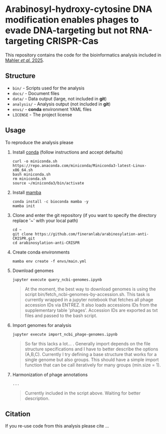 # Arabinosyl-hydroxy-cytosine DNA modification enables phages to evade DNA-targeting but not RNA-targeting CRISPR-Cas
This repository contains the code for the bioinformatics analysis included in [Mahler _et al._ 2025](link).

## Structure
* `bin/` - Scripts used for the analysis
* `docs/` - Document files
* `data/` - Data output (large, not included in **git**)
* `analysis/` - Analysis output (not included in **git**)
* `envs/` - **conda** environment YAML files
* `LICENSE` - The project license

## Usage
To reproduce the analysis please

1. Install [conda](https://docs.conda.io/en/latest/miniconda.html#) (follow instructions and accept defaults)
   ```
   curl -o miniconda.sh https://repo.anaconda.com/miniconda/Miniconda3-latest-Linux-x86_64.sh
   bash miniconda.sh
   rm miniconda.sh
   source ~/miniconda3/bin/activate
   ```
1. Install [mamba](https://mamba.readthedocs.io/en/latest/installation.html)
   ```
   conda install -c bioconda mamba -y
   mamba init
   ```
1. Clone and enter the git repository (if you want to specify the directory replace '~' with your local path)
   ```
   cd ~
   git clone https://github.com/fineranlab/arabinosylation-anti-CRISPR.git
   cd arabinosylation-anti-CRISPR
   ```
1. Create conda environments
   ```
   mamba env create -f envs/main.yml
   ```
1. Download genomes
   ```
   jupyter execute query_ncbi-genomes.ipynb
   ```
   > At the moment, the best way to download genomes is using the script bin/fetch_ncbi-genomes-by-accession.sh.
   > This task is currently wrapped in a jupyter notebook that fetches all phage accession IDs via ENTREZ. It also loads accessions IDs from the supplementary table 'phages'.
   > Accession IDs are exported as txt files and passed to the bash script. 
1. Import genomes for analysis
   ```
   jupyter execute import_ncbi_phage-genomes.ipynb
   ```
   > So far this lacks a lot... . Generally import depends on the file structure specifications and I have to better describe the options (A,B,C).
   > Currently I try defining a base structure that works for a single genome but also groups. This should have a simple import function that can be call iteratively for many groups (min.size = 1).
1. Harmonization of phage annotations
   ```
   ...
   ```
   > Currently included in the script above.
   > Waiting for better description.
   
## Citation
If you re-use code from this analysis please cite ...
